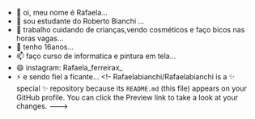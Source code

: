 - 👋 oi, meu nome é Rafaela...
- 👀 sou estudante do Roberto Bianchi ...
- 🌱 trabalho cuidando de crianças,vendo cosméticos e faço bicos nas horas vagas...
- 💞️ tenho 16anos...
- 📫 faço curso de informatica e pintura em tela...
- 😄 instagram: Rafaela_ferreirax_
- ⚡ e sendo fiel a ficante...
<!-
Rafaelabianchi/Rafaelabianchi is a ✨ special ✨ repository because its `README.md` (this file) appears on your GitHub profile.
You can click the Preview link to take a look at your changes.
--->
